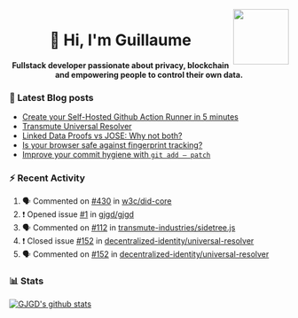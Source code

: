 <img align='right' src='https://user-images.githubusercontent.com/5713670/87202985-820dcb80-c2b6-11ea-9f56-7ec461c497c3.gif' width='100"'>

<h1 align="center">👋 Hi, I'm Guillaume</h1>
<h4 align="center">Fullstack developer passionate about privacy, blockchain and empowering people to control their own data.

### 📝 Latest Blog posts

<!-- BLOG-POST-LIST:START -->
- [Create your Self-Hosted Github Action Runner in 5 minutes](https://medium.com/@gjgd/create-your-self-hosted-github-action-runner-in-5-minutes-a9eff615edc4?source=rss-35e0d58bf235------2)
- [Transmute Universal Resolver](https://medium.com/transmute-techtalk/transmute-universal-resolver-b6c8509858f?source=rss-35e0d58bf235------2)
- [Linked Data Proofs vs JOSE: Why not both?](https://medium.com/transmute-techtalk/linked-data-proofs-vs-jose-why-not-both-1594393418cc?source=rss-35e0d58bf235------2)
- [Is your browser safe against fingerprint tracking?](https://medium.com/@gjgd/is-your-browser-safe-against-fingerprint-tracking-6126952b805b?source=rss-35e0d58bf235------2)
- [Improve your commit hygiene with `git add — patch`](https://medium.com/transmute-techtalk/improve-your-commit-hygiene-with-git-add-patch-3b7dd9c117c4?source=rss-35e0d58bf235------2)
<!-- BLOG-POST-LIST:END -->

### :zap: Recent Activity

<!--START_SECTION:activity-->
1. 🗣 Commented on [#430](https://github.com/w3c/did-core/issues/430) in [w3c/did-core](https://github.com/w3c/did-core)
2. ❗️ Opened issue [#1](https://github.com/gjgd/gjgd/issues/1) in [gjgd/gjgd](https://github.com/gjgd/gjgd)
3. 🗣 Commented on [#112](https://github.com/transmute-industries/sidetree.js/issues/112) in [transmute-industries/sidetree.js](https://github.com/transmute-industries/sidetree.js)
4. ❗️ Closed issue [#152](https://github.com/decentralized-identity/universal-resolver/issues/152) in [decentralized-identity/universal-resolver](https://github.com/decentralized-identity/universal-resolver)
5. 🗣 Commented on [#152](https://github.com/decentralized-identity/universal-resolver/issues/152) in [decentralized-identity/universal-resolver](https://github.com/decentralized-identity/universal-resolver)
<!--END_SECTION:activity-->

### 📊 Stats

[![GJGD's github stats](https://github-readme-stats.vercel.app/api?username=gjgd&count_private=true&show_icons=true&custom_title=My%20Github%20Stats)](https://github.com/anuraghazra/github-readme-stats)
